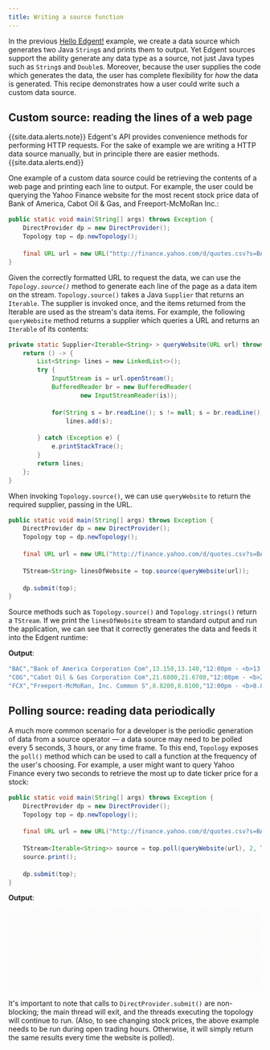 ```yaml
---
title: Writing a source function
---
```


In the previous [Hello Edgent!](recipe_hello_edgent) example, we create a data source which generates two Java `String`s and prints them to output. Yet Edgent sources support the ability generate any data type as a source, not just Java types such as `String`s and `Double`s. Moreover, because the user supplies the code which generates the data, the user has complete flexibility for *how* the data is generated. This recipe demonstrates how a user could write such a custom data source.

## Custom source: reading the lines of a web page

{{site.data.alerts.note}} Edgent's API provides convenience methods for performing HTTP requests. For the sake of example we are writing a HTTP data source manually, but in principle there are easier methods. {{site.data.alerts.end}}

One example of a custom data source could be retrieving the contents of a web page and printing each line to output. For example, the user could be querying the Yahoo Finance website for the most recent stock price data of Bank of America, Cabot Oil & Gas, and Freeport-McMoRan Inc.:

``` java
public static void main(String[] args) throws Exception {
    DirectProvider dp = new DirectProvider();
    Topology top = dp.newTopology();

    final URL url = new URL("http://finance.yahoo.com/d/quotes.csv?s=BAC+COG+FCX&f=snabl");
}
```

Given the correctly formatted URL to request the data, we can use the *`Topology.source()`* method to generate each line of the page as a data item on the stream. `Topology.source()` takes a Java `Supplier` that returns an `Iterable`. The supplier is invoked once, and the items returned from the Iterable are used as the stream's data items. For example, the following `queryWebsite` method returns a supplier which queries a URL and returns an `Iterable` of its contents:

``` java
private static Supplier<Iterable<String> > queryWebsite(URL url) throws Exception{
    return () -> {
        List<String> lines = new LinkedList<>();
        try {
            InputStream is = url.openStream();
            BufferedReader br = new BufferedReader(
                    new InputStreamReader(is));

            for(String s = br.readLine(); s != null; s = br.readLine())
                lines.add(s);

        } catch (Exception e) {
            e.printStackTrace();
        }
        return lines;
    };
}
```

When invoking `Topology.source()`, we can use `queryWebsite` to return the required supplier, passing in the URL.

```java
public static void main(String[] args) throws Exception {
    DirectProvider dp = new DirectProvider();
    Topology top = dp.newTopology();

    final URL url = new URL("http://finance.yahoo.com/d/quotes.csv?s=BAC+COG+FCX&f=snabl");

    TStream<String> linesOfWebsite = top.source(queryWebsite(url));

    dp.submit(top);
}
```

Source methods such as `Topology.source()` and `Topology.strings()` return a `TStream`. If we print the `linesOfWebsite` stream to standard output and run the application, we can see that it correctly generates the data and feeds it into the Edgent runtime:

**Output**:

```java
"BAC","Bank of America Corporation Com",13.150,13.140,"12:00pm - <b>13.145</b>"
"COG","Cabot Oil & Gas Corporation Com",21.6800,21.6700,"12:00pm - <b>21.6775</b>"
"FCX","Freeport-McMoRan, Inc. Common S",8.8200,8.8100,"12:00pm - <b>8.8035</b>"
```

## Polling source: reading data periodically

A much more common scenario for a developer is the periodic generation of data from a source operator &mdash; a data source may need to be polled every 5 seconds, 3 hours, or any time frame. To this end, `Topology` exposes the `poll()` method which can be used to call a function at the frequency of the user's choosing. For example, a user might want to query Yahoo Finance every two seconds to retrieve the most up to date ticker price for a stock:

```java
public static void main(String[] args) throws Exception {
    DirectProvider dp = new DirectProvider();
    Topology top = dp.newTopology();

    final URL url = new URL("http://finance.yahoo.com/d/quotes.csv?s=BAC+COG+FCX&f=snabl");

    TStream<Iterable<String>> source = top.poll(queryWebsite(url), 2, TimeUnit.SECONDS);
    source.print();

    dp.submit(top);
}
```

**Output**:

<img src="images/pollingSource.gif">

It's important to note that calls to `DirectProvider.submit()` are non-blocking; the main thread will exit, and the threads executing the topology will continue to run. (Also, to see changing stock prices, the above example needs to be run during open trading hours. Otherwise, it will simply return the same results every time the website is polled).
